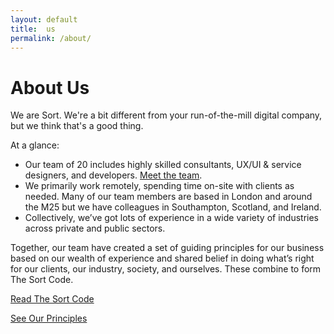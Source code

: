 ```yaml
---
layout: default
title:  us
permalink: /about/
---
```

About Us
========
We are Sort. We're a bit different from your run-of-the-mill digital company, but we think that's a good thing.

At a glance:
- Our team of 20 includes highly skilled consultants, UX/UI & service designers, and developers. [Meet the team](/team/).
- We primarily work remotely, spending time on-site with clients as needed. Many of our team members are based in London and around the M25 but we have colleagues in Southampton, Scotland, and Ireland.
- Collectively, we’ve got lots of experience in a wide variety of industries across private and public sectors.

Together, our team have created a set of guiding principles for our business based on our wealth of experience and shared belief in doing what’s right for our clients, our industry, society, and ourselves. These combine to form The Sort Code.

[Read The Sort Code](#)

[See Our Principles](#)
